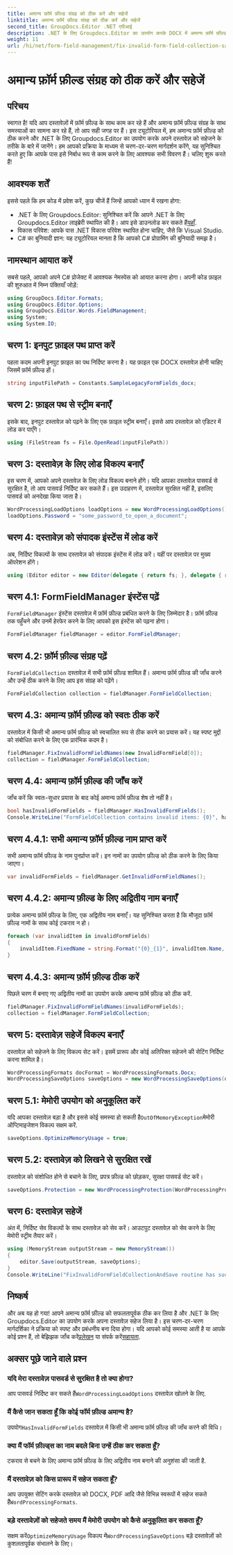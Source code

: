 ```yaml
---
title: अमान्य फ़ॉर्म फ़ील्ड संग्रह को ठीक करें और सहेजें
linktitle: अमान्य फ़ॉर्म फ़ील्ड संग्रह को ठीक करें और सहेजें
second_title: GroupDocs.Editor .NET एपीआई
description: .NET के लिए Groupdocs.Editor का उपयोग करके DOCX में अमान्य फ़ॉर्म फ़ील्ड को ठीक करने का तरीका जानें। अपने दस्तावेज़ों को त्रुटि-रहित बनाने और उन्हें सुरक्षित रूप से सहेजने के लिए इस गाइड का पालन करें।
weight: 11
url: /hi/net/form-field-management/fix-invalid-form-field-collection-save/
---
```


# अमान्य फ़ॉर्म फ़ील्ड संग्रह को ठीक करें और सहेजें

## परिचय
स्वागत है! यदि आप दस्तावेज़ों में फ़ॉर्म फ़ील्ड के साथ काम कर रहे हैं और अमान्य फ़ॉर्म फ़ील्ड संग्रह के साथ समस्याओं का सामना कर रहे हैं, तो आप सही जगह पर हैं। इस ट्यूटोरियल में, हम अमान्य फ़ॉर्म फ़ील्ड को ठीक करने और .NET के लिए Groupdocs.Editor का उपयोग करके अपने दस्तावेज़ को सहेजने के तरीके के बारे में जानेंगे। हम आपको प्रक्रिया के माध्यम से चरण-दर-चरण मार्गदर्शन करेंगे, यह सुनिश्चित करते हुए कि आपके पास इसे निर्बाध रूप से काम करने के लिए आवश्यक सभी विवरण हैं। चलिए शुरू करते हैं!
## आवश्यक शर्तें
इससे पहले कि हम कोड में प्रवेश करें, कुछ चीजें हैं जिन्हें आपको ध्यान में रखना होगा:
-  .NET के लिए Groupdocs.Editor: सुनिश्चित करें कि आपने .NET के लिए Groupdocs.Editor लाइब्रेरी स्थापित की है। आप इसे डाउनलोड कर सकते हैं[यहाँ](https://releases.groupdocs.com/editor/net/).
- विकास परिवेश: आपके पास .NET विकास परिवेश स्थापित होना चाहिए, जैसे कि Visual Studio.
- C# का बुनियादी ज्ञान: यह ट्यूटोरियल मानता है कि आपको C# प्रोग्रामिंग की बुनियादी समझ है।
## नामस्थान आयात करें
सबसे पहले, आपको अपने C# प्रोजेक्ट में आवश्यक नेमस्पेस को आयात करना होगा। अपनी कोड फ़ाइल की शुरुआत में निम्न पंक्तियाँ जोड़ें:
```csharp
using GroupDocs.Editor.Formats;
using GroupDocs.Editor.Options;
using GroupDocs.Editor.Words.FieldManagement;
using System;
using System.IO;
```
## चरण 1: इनपुट फ़ाइल पथ प्राप्त करें
पहला कदम अपनी इनपुट फ़ाइल का पथ निर्दिष्ट करना है। यह फ़ाइल एक DOCX दस्तावेज़ होनी चाहिए जिसमें फ़ॉर्म फ़ील्ड हों।
```csharp
string inputFilePath = Constants.SampleLegacyFormFields_docx;
```
## चरण 2: फ़ाइल पथ से स्ट्रीम बनाएँ
इसके बाद, इनपुट दस्तावेज़ को पढ़ने के लिए एक फ़ाइल स्ट्रीम बनाएँ। इससे आप दस्तावेज़ को एडिटर में लोड कर पाएँगे।
```csharp
using (FileStream fs = File.OpenRead(inputFilePath))
```
## चरण 3: दस्तावेज़ के लिए लोड विकल्प बनाएँ
इस चरण में, आपको अपने दस्तावेज़ के लिए लोड विकल्प बनाने होंगे। यदि आपका दस्तावेज़ पासवर्ड से सुरक्षित है, तो आप पासवर्ड निर्दिष्ट कर सकते हैं। इस उदाहरण में, दस्तावेज़ सुरक्षित नहीं है, इसलिए पासवर्ड को अनदेखा किया जाता है।
```csharp
WordProcessingLoadOptions loadOptions = new WordProcessingLoadOptions();
loadOptions.Password = "some_password_to_open_a_document";
```
## चरण 4: दस्तावेज़ को संपादक इंस्टेंस में लोड करें
अब, निर्दिष्ट विकल्पों के साथ दस्तावेज़ को संपादक इंस्टेंस में लोड करें। यहीं पर दस्तावेज़ पर मुख्य ऑपरेशन होंगे।
```csharp
using (Editor editor = new Editor(delegate { return fs; }, delegate { return loadOptions; }))
```
## चरण 4.1: FormFieldManager इंस्टेंस पढ़ें
`FormFieldManager` इंस्टेंस दस्तावेज़ में फ़ॉर्म फ़ील्ड प्रबंधित करने के लिए ज़िम्मेदार है। फ़ॉर्म फ़ील्ड तक पहुँचने और उनमें हेरफेर करने के लिए आपको इस इंस्टेंस को पढ़ना होगा।
```csharp
FormFieldManager fieldManager = editor.FormFieldManager;
```
## चरण 4.2: फ़ॉर्म फ़ील्ड संग्रह पढ़ें
`FormFieldCollection` दस्तावेज़ में सभी फ़ॉर्म फ़ील्ड शामिल हैं। अमान्य फ़ॉर्म फ़ील्ड की जाँच करने और उन्हें ठीक करने के लिए आप इस संग्रह को पढ़ेंगे।
```csharp
FormFieldCollection collection = fieldManager.FormFieldCollection;
```
## चरण 4.3: अमान्य फ़ॉर्म फ़ील्ड को स्वतः ठीक करें
दस्तावेज़ में किसी भी अमान्य फ़ॉर्म फ़ील्ड को स्वचालित रूप से ठीक करने का प्रयास करें। यह स्पष्ट मुद्दों को संबोधित करने के लिए एक प्रारंभिक कदम है।
```csharp
fieldManager.FixInvalidFormFieldNames(new InvalidFormField[0]);
collection = fieldManager.FormFieldCollection;
```
## चरण 4.4: अमान्य फ़ॉर्म फ़ील्ड की जाँच करें
जाँच करें कि स्वतः-सुधार प्रयास के बाद कोई अमान्य फ़ॉर्म फ़ील्ड शेष तो नहीं है।
```csharp
bool hasInvalidFormFields = fieldManager.HasInvalidFormFields();
Console.WriteLine("FormFieldCollection contains invalid items: {0}", hasInvalidFormFields);
```
## चरण 4.4.1: सभी अमान्य फ़ॉर्म फ़ील्ड नाम प्राप्त करें
सभी अमान्य फ़ॉर्म फ़ील्ड के नाम पुनर्प्राप्त करें। इन नामों का उपयोग फ़ील्ड को ठीक करने के लिए किया जाएगा।
```csharp
var invalidFormFields = fieldManager.GetInvalidFormFieldNames();
```
## चरण 4.4.2: अमान्य फ़ील्ड के लिए अद्वितीय नाम बनाएँ
प्रत्येक अमान्य फ़ॉर्म फ़ील्ड के लिए, एक अद्वितीय नाम बनाएँ। यह सुनिश्चित करता है कि मौजूदा फ़ॉर्म फ़ील्ड नामों के साथ कोई टकराव न हो।
```csharp
foreach (var invalidItem in invalidFormFields)
{
    invalidItem.FixedName = string.Format("{0}_{1}", invalidItem.Name, Guid.NewGuid());
}
```
## चरण 4.4.3: अमान्य फ़ॉर्म फ़ील्ड ठीक करें
पिछले चरण में बनाए गए अद्वितीय नामों का उपयोग करके अमान्य फ़ॉर्म फ़ील्ड को ठीक करें.
```csharp
fieldManager.FixInvalidFormFieldNames(invalidFormFields);
collection = fieldManager.FormFieldCollection;
```
## चरण 5: दस्तावेज़ सहेजें विकल्प बनाएँ
दस्तावेज़ को सहेजने के लिए विकल्प सेट करें। इसमें प्रारूप और कोई अतिरिक्त सहेजने की सेटिंग निर्दिष्ट करना शामिल है।
```csharp
WordProcessingFormats docFormat = WordProcessingFormats.Docx;
WordProcessingSaveOptions saveOptions = new WordProcessingSaveOptions(docFormat);
```
## चरण 5.1: मेमोरी उपयोग को अनुकूलित करें
 यदि आपका दस्तावेज़ बड़ा है और इससे कोई समस्या हो सकती है`OutOfMemoryException`मेमोरी ऑप्टिमाइजेशन विकल्प सक्षम करें.
```csharp
saveOptions.OptimizeMemoryUsage = true;
```
## चरण 5.2: दस्तावेज़ को लिखने से सुरक्षित रखें
दस्तावेज़ को संशोधित होने से बचाने के लिए, प्रपत्र फ़ील्ड को छोड़कर, सुरक्षा पासवर्ड सेट करें।
```csharp
saveOptions.Protection = new WordProcessingProtection(WordProcessingProtectionType.AllowOnlyFormFields, "write_password");
```
## चरण 6: दस्तावेज़ सहेजें
अंत में, निर्दिष्ट सेव विकल्पों के साथ दस्तावेज़ को सेव करें। आउटपुट दस्तावेज़ को सेव करने के लिए मेमोरी स्ट्रीम तैयार करें।
```csharp
using (MemoryStream outputStream = new MemoryStream())
{
    editor.Save(outputStream, saveOptions);
}
Console.WriteLine("FixInvalidFormFieldCollectionAndSave routine has successfully finished");
```
## निष्कर्ष
 और अब यह हो गया! आपने अमान्य फ़ॉर्म फ़ील्ड को सफलतापूर्वक ठीक कर लिया है और .NET के लिए Groupdocs.Editor का उपयोग करके अपना दस्तावेज़ सहेज लिया है। इस चरण-दर-चरण मार्गदर्शिका ने प्रक्रिया को स्पष्ट और प्रबंधनीय बना दिया होगा। यदि आपको कोई समस्या आती है या आपके कोई प्रश्न हैं, तो बेझिझक जाँच करें[प्रलेखन](https://tutorials.groupdocs.com/editor/net/) या संपर्क करें[सहायता](https://forum.groupdocs.com/c/editor/20).
## अक्सर पूछे जाने वाले प्रश्न
### यदि मेरा दस्तावेज़ पासवर्ड से सुरक्षित है तो क्या होगा?
 आप पासवर्ड निर्दिष्ट कर सकते हैं`WordProcessingLoadOptions` दस्तावेज़ खोलने के लिए.
### मैं कैसे जान सकता हूँ कि कोई फॉर्म फ़ील्ड अमान्य है?
 उपयोग`HasInvalidFormFields` दस्तावेज़ में किसी भी अमान्य फ़ॉर्म फ़ील्ड की जाँच करने की विधि।
### क्या मैं फॉर्म फ़ील्ड्स का नाम बदले बिना उन्हें ठीक कर सकता हूँ?
टकराव से बचने के लिए अमान्य फ़ॉर्म फ़ील्ड के लिए अद्वितीय नाम बनाने की अनुशंसा की जाती है.
### मैं दस्तावेज़ को किस प्रारूप में सहेज सकता हूँ?
 आप उपयुक्त सेटिंग करके दस्तावेज़ को DOCX, PDF आदि जैसे विभिन्न स्वरूपों में सहेज सकते हैं`WordProcessingFormats`.
### बड़े दस्तावेज़ों को सहेजते समय मैं मेमोरी उपयोग को कैसे अनुकूलित कर सकता हूँ?
 सक्षम करें`OptimizeMemoryUsage` विकल्प में`WordProcessingSaveOptions` बड़े दस्तावेज़ों को कुशलतापूर्वक संभालने के लिए।